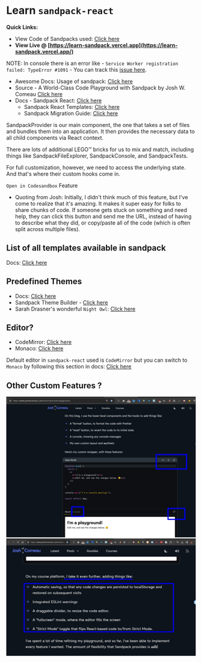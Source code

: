# Learn `sandpack-react` 

**Quick Links:**
- View Code of Sandpacks used: [Click here](https://github.com/sahilrajput03/learn-sandpack/blob/main/sandpack-react-1/src/App.tsx)
- **View Live @ [https://learn-sandpack.vercel.app](https://learn-sandpack.vercel.app/)**

NOTE: In console there is an error like - `Service Worker registration failed: TypeError #1091` - You can track this [issue here](https://github.com/codesandbox/sandpack/issues/1091).

- Awesome Docs: Usage of sandpack: [Click here](https://sandpack.codesandbox.io/docs/getting-started/usage#dependencies)
- Source - A World-Class Code Playground with Sandpack by Josh W. Comeau [Click here](https://www.joshwcomeau.com/react/next-level-playground/)
- Docs - Sandpack React: [Click here](https://sandpack.codesandbox.io/docs)
	- Sandpack React Templates: [Click here](https://github.com/codesandbox/sandpack/tree/main/sandpack-react/src/templates)
	- Sandpack Migration Guide: [Click here](https://sandpack.codesandbox.io/docs/resources/migration-guide/v2)

SandpackProvider is our main component, the one that takes a set of files and bundles them into an application. It then provides the necessary data to all child components via React context. 

There are lots of additional LEGO™ bricks for us to mix and match, including things like SandpackFileExplorer, SandpackConsole, and SandpackTests.

For full customization, however, we need to access the underlying state. And that's where their custom hooks come in.

`Open in Codesandbox` Feature
- Quoting from Josh: Initially, I didn't think much of this feature, but I've come to realize that it's amazing. It makes it super easy for folks to share chunks of code. If someone gets stuck on something and need help, they can click this button and send me the URL, instead of having to describe what they did, or copy/paste all of the code (which is often split across multiple files).


## List of all templates available in sandpack

Docs: [Click here](https://sandpack.codesandbox.io/docs/getting-started/usage#dependencies)

## Predefined Themes

- Docs: [Click here](https://sandpack.codesandbox.io/docs/advanced-usage#sandpackpredefinedtheme)
- Sandpack Theme Builder - [Click here](https://sandpack.codesandbox.io/theme)
- Sarah Drasner's wonderful `Night Owl`: [Click here](https://github.com/sdras/night-owl-vscode-theme)

## Editor?

- CodeMirror: [Click here](https://codemirror.net/)
- Monaco: [Click here](https://microsoft.github.io/monaco-editor/)

Default editor in `sandpack-react` used is `CodeMirror` but you can switch to `Monaco` by following this section in docs: [Click here](https://sandpack.codesandbox.io/docs/guides/integrate-monaco-editor)


## Other Custom Features ?

<img src="./images/img1.jpeg" width="600"> 
<img src="./images/img2.jpeg" width="600"> 
